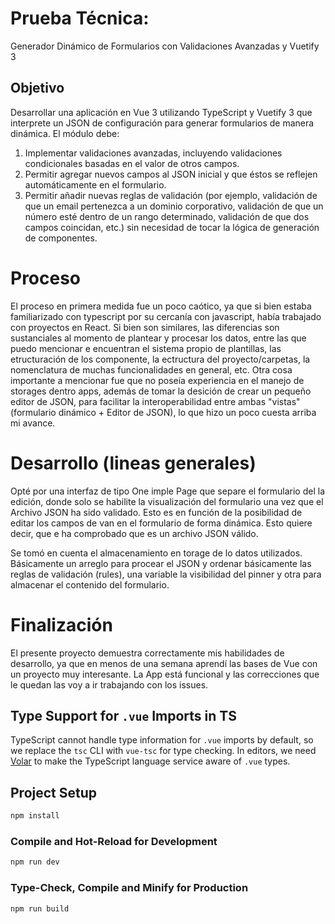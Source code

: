 # Prueba Técnica:

Generador Dinámico de Formularios con Validaciones Avanzadas y Vuetify 3

## Objetivo

Desarrollar una aplicación en Vue 3 utilizando TypeScript y Vuetify 3 que
interprete un JSON de configuración para generar formularios de manera
dinámica. El módulo debe:

1. Implementar validaciones avanzadas, incluyendo validaciones
   condicionales basadas en el valor de otros campos.
2. Permitir agregar nuevos campos al JSON inicial y que éstos se reflejen
   automáticamente en el formulario.
3. Permitir añadir nuevas reglas de validación (por ejemplo, validación de
   que un email pertenezca a un dominio corporativo, validación de que un
   número esté dentro de un rango determinado, validación de que dos
   campos coincidan, etc.) sin necesidad de tocar la lógica de generación de
   componentes.

# Proceso

El proceso en primera medida fue un poco caótico, ya que si bien estaba familiarizado con typescript por su cercanía con javascript, había trabajado con proyectos en React. Si bien son similares, las diferencias son sustanciales al momento de plantear y procesar los datos, entre las que puedo mencionar e encuentran el sistema propio de plantillas, las etructuración de los componente, la ectructura del proyecto/carpetas, la nomenclatura de muchas funcionalidades en general, etc.
Otra cosa importante a mencionar fue que no poseía experiencia en el manejo de storages dentro apps, además de tomar la desición de crear un pequeño editor de JSON, para facilitar la interoperabilidad entre ambas "vistas" (formulario dinámico + Editor de JSON), lo que hizo un poco cuesta arriba mi avance.

# Desarrollo (lineas generales)

Opté por una interfaz de tipo One imple Page que separe el formulario del la edición, donde solo se habilite la visualización del formulario una vez que el Archivo JSON ha sido validado. Esto es en función de la posibilidad de editar los campos de van en el formulario de forma dinámica.
Esto quiere decir, que e ha comprobado que es un archivo JSON válido.

Se tomó en cuenta el almacenamiento en torage de lo datos utilizados. Básicamente un arreglo para procear el JSON y ordenar básicamente las reglas de validación (rules), una variable la visibilidad del pinner y otra para almacenar el contenido del formulario.

# Finalización

El presente proyecto demuestra correctamente mis habilidades de desarrollo, ya que en menos de una semana aprendí las bases de Vue con un proyecto muy interesante. La App está funcional y las correcciones que le quedan las voy a ir trabajando con los issues.

## Type Support for `.vue` Imports in TS

TypeScript cannot handle type information for `.vue` imports by default, so we replace the `tsc` CLI with `vue-tsc` for type checking. In editors, we need [Volar](https://marketplace.visualstudio.com/items?itemName=Vue.volar) to make the TypeScript language service aware of `.vue` types.

## Project Setup

```sh
npm install
```

### Compile and Hot-Reload for Development

```sh
npm run dev
```

### Type-Check, Compile and Minify for Production

```sh
npm run build
```
